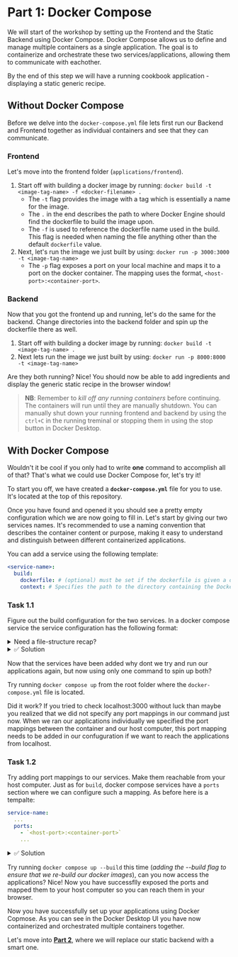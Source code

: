 # Part 1: Docker Compose

We will start of the workshop by setting up the Frontend and the Static Backend using Docker Compose. Docker Compose allows us to define and manage multiple containers as a single application. The goal is to containerize and orchestrate these two services/applications, allowing them to communicate with eachother.

By the end of this step we will have a running cookbook application - displaying a static generic recipe.

## Without Docker Compose

Before we delve into the `docker-compose.yml` file lets first run our Backend and Frontend together as individual containers and see that they can communicate.

### Frontend

Let's move into the frontend folder (`applications/frontend`).

1. Start off with building a docker image by running: `docker build -t <image-tag-name> -f <docker-filename> .`
   - The `-t` flag provides the image with a tag which is essentially a name for the image.
   - The `.` in the end describes the path to where Docker Engine should find the dockerfile to build the image upon.
   - The `-f` is used to reference the dockerfile name used in the build. This flag is needed when naming the file anything other than the default `dockerfile` value.
2. Next, let's run the image we just built by using: `docker run -p 3000:3000 -t <image-tag-name>`
   - The `-p` flag exposes a port on your local machine and maps it to a port on the docker container. The mapping uses the format, `<host-port>:<container-port>`.

### Backend

Now that you got the frontend up and running, let's do the same for the backend. Change directories into the backend folder and spin up the dockerfile there as well.

1. Start off with building a docker image by running: `docker build -t <image-tag-name> .`
2. Next lets run the image we just built by using: `docker run -p 8000:8000 -t <image-tag-name>`

Are they both running? Nice! You should now be able to add ingredients and display the generic static recipe in the browser window!

> **NB**: Remember to _kill off any running containers_ before continuing. The containers will run until they are manually shutdown. You can manually shut down your running frontend and backend by using the `ctrl+C` in the running treminal or stopping them in using the stop button in Docker Desktop.

## With Docker Compose

Wouldn't it be cool if you only had to write **one** command to accomplish all of that? That's what we could use Docker Compose for, let's try it!

To start you off, we have created a **`docker-compose.yml`** file for you to use. It's located at the top of this repository.

Once you have found and opened it you should see a pretty empty configuration which we are now going to fill in. Let's start by giving our two services names. It's recommended to use a naming convention that describes the container content or purpose, making it easy to understand and distinguish between different containerized applications.

You can add a service using the following template:

```yml
<service-name>:
  build:
    dockerfile: # (optional) must be set if the dockerfile is given a different value than the default name 'Dockerfile'.
    context: # Specifies the path to the directory containing the Dockerfile and the build context.
```

### Task 1.1

Figure out the build configuration for the two services. In a docker compose service the service configuration has the following format:

<details>
<summary>Need a file-structure recap? </summary>
We have the following folder structure to work with, where the applications each have configured docker files in their respective root folders:

```
 root/
    docker-compose.yml
    applications/
        frontend/
        backend/
        backend-openai/
```

</details>

<details>
<summary>✅ Solution</summary>
For the frontend service the context and dockerfile should be:

```yml
build:
  dockerfile: dockerfile
  context: applications/frontend/
```

Similarly the backend build configuration should be:

```yml
build:
  dockerfile: backend.dockerfile
  context: applications/backend/
```

</details>

Now that the services have been added why dont we try and run our applications again, but now using only one command to spin up both?

Try running `docker compose up` from the root folder where the `docker-compose.yml` file is located.

Did it work? If you tried to check localhost:3000 without luck than maybe you realized that we did not specify any port mappings in our command just now. When we ran our applications individually we specified the port mappings between the container and our host computer, this port mapping needs to be added in our confuguration if we want to reach the applications from localhost.

### Task 1.2

Try adding port mappings to our services. Make them reachable from your host computer. Just as for `build`, docker compose services have a `ports` section where we can configure such a mapping. As before here is a tempalte:

```yml
service-name:
  ...
  ports:
    - `<host-port>:<container-port>`
    ...
```

<details>
<summary>✅ Solution</summary>
At the end of this task you should have a `docker-compose.yml` file that looks like this:

```yml
version: "3"
services:
  codepub-backend:
    container_name: codepub-container-workshop-backend
    build:
      dockerfile: backend.dockerfile
      context: applications/backend/
    ports:
      - "8001:8000"
  codepub-frontend:
    container_name: codepub-container-workshop-frontend
    build:
      dockerfile: dockerfile
      context: applications/frontend/
    ports:
      - "3001:3000"
```

</details>

Try running `docker compose up --build` this time (_adding the --build flag to ensure that we re-build our docker images_), can you now access the applications? Nice! Now you have successflly exposed the ports and mapped them to your host computer so you can reach them in your browser.

Now you have successfully set up your applications using Docker Copmose. As you can see in the Docker Desktop UI you have now containerized and orchestrated multiple containers together.

Let's move into **[Part 2](../02-replace-backend/README.md)**, where we will replace our static backend with a smart one.
